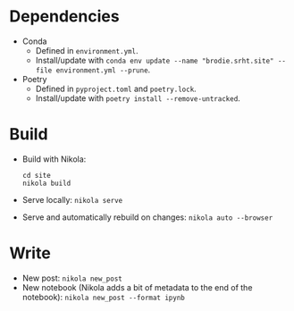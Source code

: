 # Dependencies

- Conda
  - Defined in `environment.yml`.
  - Install/update with `conda env update --name "brodie.srht.site" --file environment.yml --prune`.
- Poetry
  - Defined in `pyproject.toml` and `poetry.lock`.
  - Install/update with `poetry install --remove-untracked`.


# Build

- Build with Nikola:

      cd site
      nikola build
- Serve locally: `nikola serve`
- Serve and automatically rebuild on changes: `nikola auto --browser`


# Write

- New post: `nikola new_post`
- New notebook (Nikola adds a bit of metadata to the end of the notebook): `nikola new_post --format ipynb`
